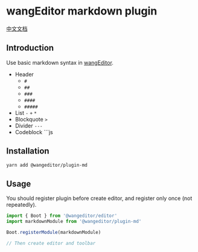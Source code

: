 # wangEditor markdown plugin

[中文文档](./README.md)

## Introduction

Use basic markdown syntax in [wangEditor](https://www.wangeditor.com/v5/en/).

- Header
  - `#`
  - `##`
  - `###`
  - `####`
  - `#####`
- List `-` `+` `*`
- Blockquote `>`
- Divider `---`
- Codeblock ```js

## Installation

```sh
yarn add @wangeditor/plugin-md
```

## Usage

You should register plugin before create editor, and register only once (not repeatedly).

```js
import { Boot } from '@wangeditor/editor'
import markdownModule from '@wangeditor/plugin-md'

Boot.registerModule(markdownModule)

// Then create editor and toolbar
```
